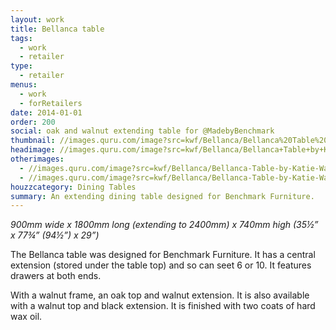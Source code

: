```yaml
---
layout: work
title: Bellanca table
tags:
  - work
  - retailer
type:
  - retailer
menus:
  - work
  - forRetailers
date: 2014-01-01
order: 200
social: oak and walnut extending table for @MadebyBenchmark
thumbnail: //images.quru.com/image?src=kwf/Bellanca/Bellanca%20Table%20by%20Katie%20Walker%20(Extended).jpg&width=175&height=175&right=0.54375&top=0.17925
headimage: //images.quru.com/image?src=kwf/Bellanca/Bellanca+Table+by+Katie+Walker+%28Extended%29.jpg
otherimages:
  - //images.quru.com/image?src=kwf/Bellanca/Bellanca-Table-by-Katie-Walker.jpg&left=0.17813&right=0.84375
  - //images.quru.com/image?src=kwf/Bellanca/Bellanca-Table-by-Katie-Walker-end-shot.jpg&right=0.75625&left=0.25313
houzzcategory: Dining Tables
summary: An extending dining table designed for Benchmark Furniture.
---
```


_900mm wide x 1800mm long (extending to 2400mm) x 740mm high (35&frac12;&rdquo; x  77&frac34;&rdquo; (94&frac12;&rdquo;) x 29&rdquo;)_  

The Bellanca table was designed for Benchmark Furniture. It has a central extension (stored under the table top) and so can seet 6 or 10. It features drawers at both ends.

With a walnut frame, an oak top and walnut extension.  It is also available with a walnut top and black extension. It is finished with two coats of hard wax oil.
